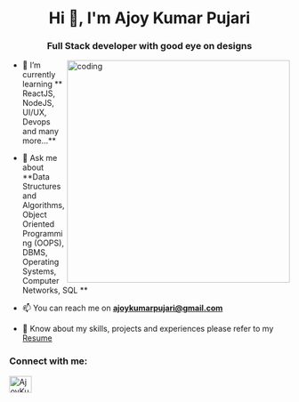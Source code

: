 <h1 align="center">Hi 👋, I'm Ajoy Kumar Pujari</h1>
<h3 align="center">Full Stack developer with good eye on designs </h3>

<img align="right" alt="coding" width="400" src="https://camo.githubusercontent.com/8bf6f6d78abc81fcf9c49f10649423e73ea44bc248e83aaae8759d401c829a84/68747470733a2f2f70687973696373677572756b756c2e66696c65732e776f726470726573732e636f6d2f323031392f30322f6368617261637465722d312e676966">

<!-- <p align="left"> <img src="https://komarev.com/ghpvc/?username=aditya16828&label=Profile%20views&color=0e75b6&style=flat" alt="aditya16828" /> </p> -->

- 🌱 I’m currently learning ** ReactJS, NodeJS, UI/UX, Devops and many more...**

- 💬 Ask me about **Data Structures and Algorithms, Object Oriented Programming (OOPS), DBMS, Operating Systems, Computer Networks, SQL **

- 📫 You can reach me on **ajoykumarpujari@gmail.com**

- 📄 Know about my skills, projects and experiences please refer to my [Resume](https://drive.google.com/file/d/1hMAy5rXKv633kBsnr_OOlOAJKwP4Cd7n/view?usp=drive_link)

<h3 align="left">Connect with me:</h3>
<p align="left">
<a href="http://www.linkedin.com/in/ajoykumarpujari" target="blank"><img align="center" src="https://raw.githubusercontent.com/rahuldkjain/github-profile-readme-generator/master/src/images/icons/Social/linked-in-alt.svg" alt="AjoyKumarPujari" height="30" width="40" /></a>







